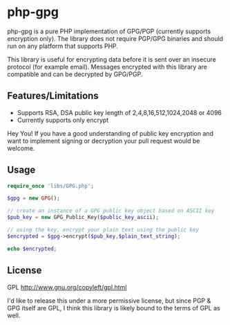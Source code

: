 php-gpg
=======

php-gpg is a pure PHP implementation of GPG/PGP (currently supports encryption only).  The library does not require PGP/GPG binaries and should run on any platform that supports PHP.

This library is useful for encrypting data before it is sent over an insecure protocol (for example email).  Messages encrypted with this library are compatible and can be decrypted by GPG/PGP.

Features/Limitations
--------------------

 * Supports RSA, DSA public key length of 2,4,8,16,512,1024,2048 or 4096
 * Currently supports only encrypt

Hey You!  If you have a good understanding of public key encryption and want to implement signing or decryption your pull request would be welcome.
 
Usage
-----

```php
require_once 'libs/GPG.php';

$gpg = new GPG();

// create an instance of a GPG public key object based on ASCII key
$pub_key = new GPG_Public_Key($public_key_ascii);

// using the key, encrypt your plain text using the public key
$encrypted = $gpg->encrypt($pub_key,$plain_text_string);

echo $encrypted;

```

License
-------

GPL http://www.gnu.org/copyleft/gpl.html

I'd like to release this under a more permissive license, but since PGP & GPG itself are GPL, I think this library is likely bound to the terms of GPL as well.